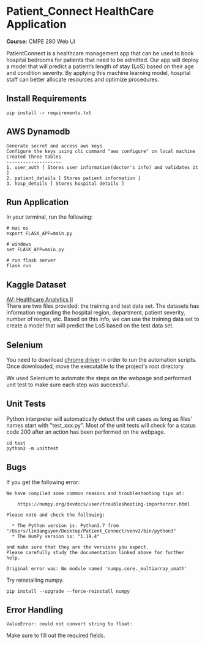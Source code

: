 # Patient_Connect HealthCare Application

**Course:** CMPE 280 Web UI

PatientConnect is a healthcare management app that can be used to book hospital bedrooms for patients that need to be admitted. Our app will deploy a model that will predict a patient’s length of stay (LoS) based on their age and condition severity. By applying this machine learning model, hospital staff can better allocate resources and optimize procedures.

## Install Requirements
```
pip install -r requirements.txt
```
## AWS Dynamodb
```
Generate secret and access aws keys
Configure the keys using cli command "aws configure" on local machine
Created three tables
--------------------
1. user_auth [ Stores user information(doctor's info) and validates it ]
2. patient_details [ Stores patient information ]
3. hosp_details [ Stores hospital details ] 
```
## Run Application
In your terminal, run the following:
```
# mac os
export FLASK_APP=main.py

# windows
set FLASK_APP=main.py

# run flask server
flask run
```

## Kaggle Dataset
[AV: Healthcare Analytics II](https://www.kaggle.com/nehaprabhavalkar/av-healthcare-analytics-ii)\
There are two files provided: the training and test data set. The datasets has information regarding the hospital region, department, patient severity, number of rooms, etc. Based on this info, we can use the training data set to create a model that will predict the LoS based on the test data set.

## Selenium 
You need to download [chrome driver](https://sites.google.com/a/chromium.org/chromedriver/downloads) in order to run the automation scripts. Once downloaded, move the executable to the project's root directory. 

We used Selenium to automate the steps on the webpage and performed unit test to make sure each step was successful. 

## Unit Tests
Python interpreter will automatically detect the unit cases as long as files' names start with "test_xxx.py". Most of the unit tests will check for a status code 200 after an action has been performed on the webpage. 

```
cd test
python3 -m unittest
```

## Bugs
If you get the following error: 
```
We have compiled some common reasons and troubleshooting tips at:

    https://numpy.org/devdocs/user/troubleshooting-importerror.html

Please note and check the following:

  * The Python version is: Python3.7 from "/Users/lindanguyen/Desktop/Patient_Connect/venv2/bin/python3"
  * The NumPy version is: "1.19.4"

and make sure that they are the versions you expect.
Please carefully study the documentation linked above for further help.

Original error was: No module named 'numpy.core._multiarray_umath'
```

Try reinstalling numpy. 
```
pip install --upgrade --force-reinstall numpy
```

## Error Handling
```
ValueError: could not convert string to float:
```
Make sure to fill out the required fields. 
